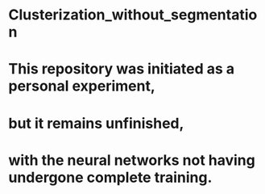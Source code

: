 # Clusterization_without_segmentation
# This repository was initiated as a personal experiment,
# but it remains unfinished,
# with the neural networks not having undergone complete training.
